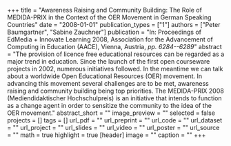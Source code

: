+++
title = "Awareness Raising and Community Building: The Role of MEDIDA-PRIX in the Context of the OER Movement in German Speaking Countries"
date = "2008-01-01"
publication_types = ["1"]
authors = ["Peter Baumgartner", "Sabine Zauchner"]
publication = "In: Proceedings of EdMedia + Innovate Learning 2008, Association for the Advancement of Computing in Education (AACE), Vienna, Austria, _pp. 6284--6289_"
abstract = "The provision of licence free educational resources can be regarded as a major trend in education. Since the launch of the first open courseware projects in 2002, numerous initiatives followed. In the meantime we can talk about a worldwide Open Educational Resources (OER) movement. In advancing this movement several challenges are to be met, awareness raising and community building being top priorities. The MEDIDA-PRIX 2008 (Mediendidaktischer Hochschulpreis) is an initiative that intends to function as a change agent in order to sensitize the community to the idea of the OER movement."
abstract_short = ""
image_preview = ""
selected = false
projects = []
tags = []
url_pdf = ""
url_preprint = ""
url_code = ""
url_dataset = ""
url_project = ""
url_slides = ""
url_video = ""
url_poster = ""
url_source = ""
math = true
highlight = true
[header]
image = ""
caption = ""
+++
